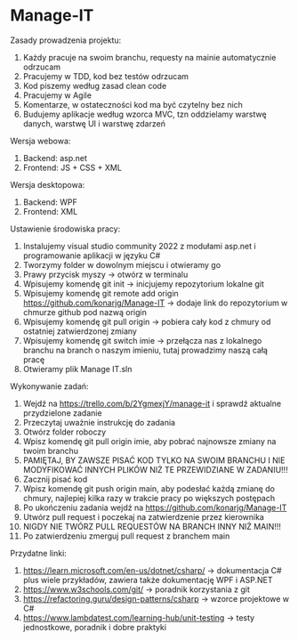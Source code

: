 # Manage-IT
Zasady prowadzenia projektu:
1. Każdy pracuje na swoim branchu, requesty na mainie automatycznie odrzucam
2. Pracujemy w TDD, kod bez testów odrzucam
3. Kod piszemy według zasad clean code
4. Pracujemy w Agile
5. Komentarze, w ostateczności kod ma być czytelny bez nich
6. Budujemy aplikacje według wzorca MVC, tzn oddzielamy warstwę danych, warstwę UI i warstwę zdarzeń

Wersja webowa:
1. Backend: asp.net
2. Frontend: JS + CSS + XML

Wersja desktopowa:
1. Backend: WPF
2. Frontend: XML

Ustawienie środowiska pracy:
1. Instalujemy visual studio community 2022 z modułami asp.net i programowanie aplikacji w języku C#
2. Tworzymy folder w dowolnym miejscu i otwieramy go
3. Prawy przycisk myszy -> otwórz w terminalu
4. Wpisujemy komendę git init -> inicjujemy repozytorium lokalne git
5. Wpisujemy komendę git remote add origin https://github.com/konarjg/Manage-IT -> dodaje link do repozytorium w chmurze github pod nazwą origin
6. Wpisujemy komendę git pull origin -> pobiera cały kod z chmury od ostatniej zatwierdzonej zmiany
7. Wpisujemy komendę git switch imie -> przełącza nas z lokalnego branchu na branch o naszym imieniu, tutaj prowadzimy naszą całą pracę
8. Otwieramy plik Manage IT.sln

Wykonywanie zadań:
1. Wejdź na https://trello.com/b/2YgmexjY/manage-it i sprawdź aktualne przydzielone zadanie
2. Przeczytaj uważnie instrukcję do zadania
3. Otwórz folder roboczy
4. Wpisz komendę git pull origin imie, aby pobrać najnowsze zmiany na twoim branchu
5. PAMIĘTAJ, BY ZAWSZE PISAĆ KOD TYLKO NA SWOIM BRANCHU I NIE MODYFIKOWAĆ INNYCH PLIKÓW NIŻ TE PRZEWIDZIANE W ZADANIU!!!
6. Zacznij pisać kod
7. Wpisz komendę git push origin main, aby podesłać każdą zmianę do chmury, najlepiej kilka razy w trakcie pracy po większych postępach
8. Po ukończeniu zadania wejdź na https://github.com/konarjg/Manage-IT
9. Utwórz pull request i poczekaj na zatwierdzenie przez kierownika
10. NIGDY NIE TWÓRZ PULL REQUESTÓW NA BRANCH INNY NIŻ MAIN!!!
11. Po zatwierdzeniu zmerguj pull request z branchem main

Przydatne linki:
1. https://learn.microsoft.com/en-us/dotnet/csharp/ -> dokumentacja C# plus wiele przykładów, zawiera także dokumentację WPF i ASP.NET
2. https://www.w3schools.com/git/ -> poradnik korzystania z git
3. https://refactoring.guru/design-patterns/csharp -> wzorce projektowe w C#
4. https://www.lambdatest.com/learning-hub/unit-testing -> testy jednostkowe, poradnik i dobre praktyki
